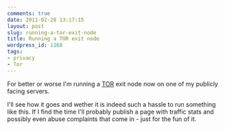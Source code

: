 ```yaml
---
comments: true
date: 2011-02-28 13:17:15
layout: post
slug: running-a-tor-exit-node
title: Running a TOR exit node
wordpress_id: 1168
tags:
- privacy
- Tor
---
```


For better or worse I'm running a [TOR](https://www.torproject.org/) exit node now on one of my publicly facing servers.

I'll see how it goes and wether it is indeed such a hassle to run something like this. If I find the time I'll probably publish a page with traffic stats and possibly even abuse complaints that come in - just for the fun of it.
